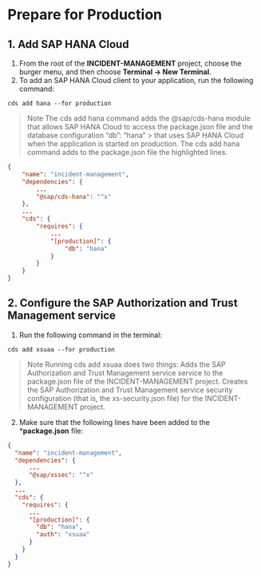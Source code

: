 # Prepare for Production

## 1. Add SAP HANA Cloud

1. From the root of the **INCIDENT-MANAGEMENT** project, choose the burger menu, and then choose **Terminal → New Terminal**.
2. To add an SAP HANA Cloud client to your application, run the following command:

```
cds add hana --for production
```

> Note
> The cds add hana command adds the @sap/cds-hana module that allows SAP HANA Cloud to access the package.json file and the database configuration “db”: “hana” > 
that uses SAP HANA Cloud when the application is started on production. The cds add hana command adds to the package.json file the highlighted lines.

```json
{
    "name": "incident-management",
    "dependencies": {
        ...
        "@sap/cds-hana": "^x"
    },
    ...
    "cds": {
        "requires": {
            ...
            "[production]": {
                "db": "hana"
            }
        }
    }
}
```
## 2. Configure the SAP Authorization and Trust Management service

1. Run the following command in the terminal:

```
cds add xsuaa --for production
```

> Note
> Running cds add xsuaa does two things:
Adds the SAP Authorization and Trust Management service service to the package.json file of the INCIDENT-MANAGEMENT project.
Creates the SAP Authorization and Trust Management service security configuration (that is, the xs-security.json file) for the INCIDENT-MANAGEMENT project.

2. Make sure that the following lines have been added to the ***package.json** file:

```json
{
  "name": "incident-management",
  "dependencies": {
      ...
      "@sap/xssec": "^x"
  },
  ...
  "cds": {
    "requires": {
      ...
      "[production]": {
        "db": "hana",
        "auth": "xsuaa"
      }
    }
  }
}

```





